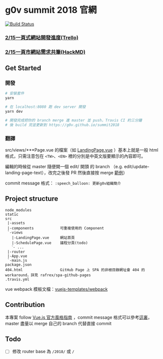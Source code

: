 # g0v summit 2018 官網

[![Build Status](https://travis-ci.org/g0v/summit2018.svg?branch=master)](https://travis-ci.org/g0v/summit2018)

### [2/15一頁式網站開發進度(Trello)](https://trello.com/c/PUH4VaGS/19-%E4%B8%80%E9%A0%81%E5%BC%8F%E7%B6%B2%E7%AB%99%E9%96%8B%E7%99%BC)
### [2/15一頁市網站需求共筆(HackMD)](https://hackmd.io/KwNgpgLAJlBGAMBaSxaIgThAJkQQwA4BGYREA7BWIsYWsIA=?both#)


## Get Started

### 開發
``` bash
# 安裝套件
yarn

# 在 localhost:8080 跑 dev server 開發
yarn dev

# 開發完成把你的 branch merge 進 master 並 push，Travis CI 約三分鐘
# 後 build 完並更新到 https://g0v.github.io/summit2018
```

### 翻譯

src/views/***Page.vue 的檔案（如 [LandingPage.vue](https://github.com/g0v/summit2018/blob/master/src/views/LandingPage.vue) ）基本上就是一般 html 格式，只需注意包在 `<TW>`、`<EN>` 裡的分別是中英文版要顯示的內容即可。

編輯的時候從 master 隨便開一個 edit/ 開頭 的 branch （e.g. edit/update-landing-page-text），改完之後發 PR 然後直接按 merge [範例](https://github.com/g0v/summit2018/pull/4)）

commit message 格式： `:speech_balloon: 更新g0v組織簡介`

## Project structure
```
node_modules
static
src
 |-assets
 |-components            可重複使用的 Component
 `-views
   |-LandingPage.vue     網站首頁
   |-SchedulePage.vue    議程分頁(todo)
   ˋ- ...
 |-router
 |-App.vue
 `-main.js
package.json
404.html                 GitHub Page 上 SPA 的非根目錄網址會 404 的 workaround，詳見 rafrex/spa-github-pages
.travis.yml
```
vue webpack 模板文檔：[vuejs-templates/webpack](https://vuejs-templates.github.io/webpack/)

## Contribution
本專案 follow [Vue.js 官方風格指南](https://cn.vuejs.org/v2/style-guide/) ，commit message 格式可以參考[這裏](https://gitmoji.carloscuesta.me/)，master 盡量以 merge 自己的 branch 代替直接 commit

## Todo
- [ ] 修改 router base 為 `/2018/` 或 `/`
